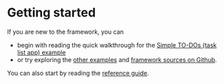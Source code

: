 # Getting started

If you are new to the framework, you can

* begin with reading the quick walkthrough for the [Simple TO-DOs \(task list app\) example](example-simple-to-dos-task-list-app.md)
* or try exploring the [other examples](https://github.com/revoframework/Revo/tree/develop/Examples) and [framework sources on Github](https://github.com/revoframework/Revo).

You can also start by reading the [reference guide](../reference-guide/domain-building-blocks.md).



